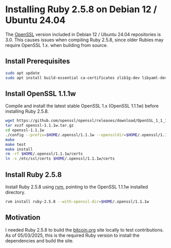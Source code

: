 # Installing Ruby 2.5.8 on Debian 12 / Ubuntu 24.04

The [OpenSSL](https://github.com/openssl/openssl) version included in Debian 12 / Ubuntu 24.04 repositories is 3.0. This causes issues when compiling Ruby 2.5.8,
since older Rubies may require OpenSSL 1.x. when building from source.

## Install Prerequisites

```bash
sudo apt update
sudo apt install build-essential ca-certificates zlib1g-dev libyaml-dev libicu-dev
```

## Install OpenSSL 1.1.1w

Compile and install the latest stable OpenSSL 1.x (OpenSSL 1.1.1w) before installing Ruby 2.5.8.

```bash
wget https://github.com/openssl/openssl/releases/download/OpenSSL_1_1_1w/openssl-1.1.1w.tar.gz
tar xvzf openssl-1.1.1w.tar.gz
cd openssl-1.1.1w
./config --prefix=$HOME/.openssl/1.1.1w --openssldir=$HOME/.openssl/1.1.1w
make
make test
make install
rm -rf $HOME/.openssl/1.1.1w/certs
ln -s /etc/ssl/certs $HOME/.openssl/1.1.1w/certs
```

## Install Ruby 2.5.8

Install Ruby 2.5.8 using [rvm](https://rvm.io/), pointing to the OpenSSL 1.1.1w installed directory.

```bash
rvm install ruby-2.5.8 --with-openssl-dir=$HOME/.openssl/1.1.1w
```

## Motivation

I needed Ruby 2.5.8 to build the [bitcoin.org](https://bitcoin.org/) site locally to test contributions. As of 05/03/2025, this is the required Ruby version to install the dependencies and build the site.
